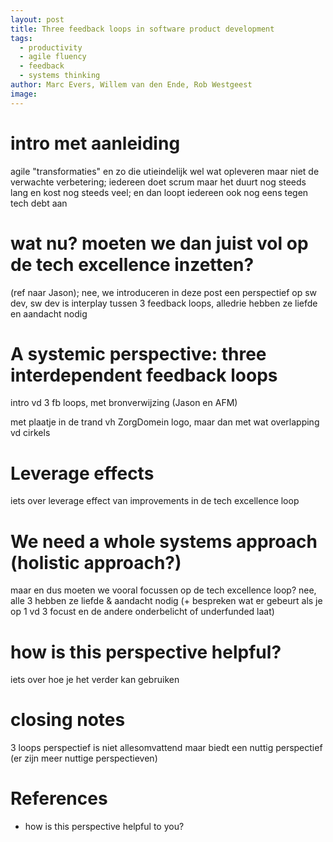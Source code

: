 ```yaml
---
layout: post
title: Three feedback loops in software product development
tags:
  - productivity
  - agile fluency
  - feedback
  - systems thinking
author: Marc Evers, Willem van den Ende, Rob Westgeest
image: 
---
```


# intro met aanleiding

agile "transformaties" en zo die utieindelijk wel wat opleveren maar niet de verwachte verbetering; iedereen doet scrum maar het duurt nog steeds lang en kost nog steeds veel; en dan loopt iedereen ook nog eens tegen tech debt aan

# wat nu? moeten we dan juist vol op de tech excellence inzetten? 

(ref naar Jason); nee, we introduceren in deze post een perspectief op sw dev, sw dev is interplay tussen 3 feedback loops, alledrie hebben ze liefde en aandacht nodig

# A systemic perspective: three interdependent feedback loops

intro vd 3 fb loops, met bronverwijzing (Jason en AFM)

met plaatje in de trand vh ZorgDomein logo, maar dan met wat overlapping vd cirkels

# Leverage effects

iets over leverage effect van improvements in de tech excellence loop

# We need a whole systems approach (holistic approach?)

maar en dus moeten we vooral focussen op de tech excellence loop? nee, alle 3 hebben ze liefde & aandacht nodig (+ bespreken wat er gebeurt als je op 1 vd 3 focust en de andere onderbelicht of underfunded laat)

# how is this perspective helpful?

iets over hoe je het verder kan gebruiken

# closing notes

3 loops perspectief is niet allesomvattend maar biedt een nuttig perspectief (er zijn meer nuttige perspectieven)

# References


+ how is this perspective helpful to you?

